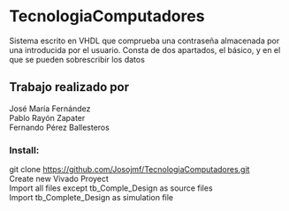 # TecnologiaComputadores
Sistema escrito en VHDL que comprueba una contraseña almacenada por una introducida por el usuario.
Consta de dos apartados, el básico, y en el que se pueden sobrescribir los datos
## Trabajo realizado por 
José María Fernández   
Pablo Rayón Zapater  
Fernando Pérez Ballesteros

### Install:
git clone https://github.com/Josojmf/TecnologiaComputadores.git  
Create new Vivado Proyect  
Import all files except tb_Comple_Design as source files  
Import tb_Complete_Design as simulation file
